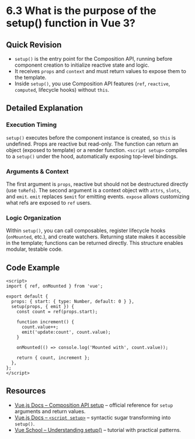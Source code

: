# 6.3 What is the purpose of the setup() function in Vue 3?

## Quick Revision
- `setup()` is the entry point for the Composition API, running before component creation to initialize reactive state and logic.
- It receives `props` and `context` and must return values to expose them to the template.
- Inside `setup()`, you use Composition API features (`ref`, `reactive`, `computed`, lifecycle hooks) without `this`.

## Detailed Explanation
### Execution Timing
`setup()` executes before the component instance is created, so `this` is undefined. Props are reactive but read-only. The function can return an object (exposed to template) or a render function. `<script setup>` compiles to a `setup()` under the hood, automatically exposing top-level bindings.

### Arguments & Context
The first argument is `props`, reactive but should not be destructured directly (use `toRefs`). The second argument is a context object with `attrs`, `slots`, and `emit`. `emit` replaces `$emit` for emitting events. `expose` allows customizing what refs are exposed to `ref` users.

### Logic Organization
Within `setup()`, you can call composables, register lifecycle hooks (`onMounted`, etc.), and create watchers. Returning state makes it accessible in the template; functions can be returned directly. This structure enables modular, testable code.

## Code Example
```vue
<script>
import { ref, onMounted } from 'vue';

export default {
  props: { start: { type: Number, default: 0 } },
  setup(props, { emit }) {
    const count = ref(props.start);

    function increment() {
      count.value++;
      emit('update:count', count.value);
    }

    onMounted(() => console.log('Mounted with', count.value));

    return { count, increment };
  },
};
</script>
```

## Resources
- [Vue.js Docs – Composition API setup](https://vuejs.org/api/composition-api-setup.html) – official reference for `setup` arguments and return values.
- [Vue.js Docs – `<script setup>`](https://vuejs.org/api/sfc-script-setup.html) – syntactic sugar transforming into `setup()`.
- [Vue School – Understanding setup()](https://vueschool.io/articles/vuejs-tutorials/understanding-the-setup-function-in-vue-js-3/) – tutorial with practical patterns.
